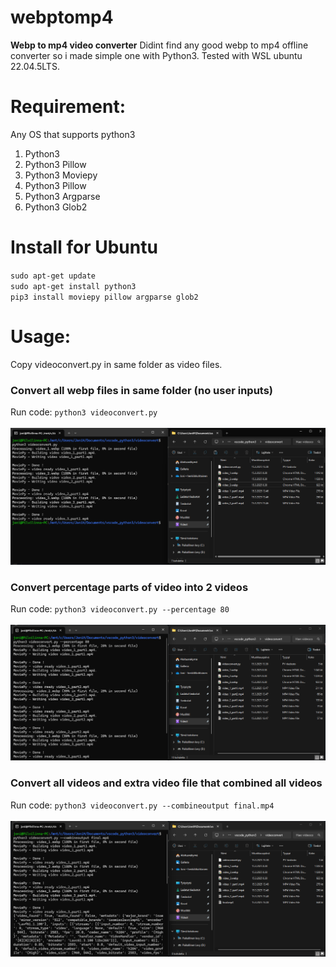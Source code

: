 # webptomp4
**Webp to mp4 video converter**
Didint find any good webp to mp4 offline converter so i made simple one with Python3. Tested with WSL ubuntu 22.04.5LTS.
# Requirement:
Any OS that supports python3
1. Python3
2. Python3 Pillow
3. Python3 Moviepy
4. Python3 Pillow
5. Python3 Argparse
6. Python3 Glob2
# Install for Ubuntu
`sudo apt-get update`\
`sudo apt-get install python3`\
`pip3 install moviepy pillow argparse glob2`
# Usage:
Copy videoconvert.py in same folder as video files.
### Convert all webp files in same folder (no user inputs)
Run code: `python3 videoconvert.py`\
\
![percentage](./images/image_normal.png)
### Convert percentage parts of video into 2 videos
Run code: `python3 videoconvert.py --percentage 80`\
\
![percentage](./images/image_prosent.png)

### Convert all videos and extra video file that combined all videos
Run code: `python3 videoconvert.py --combineoutput final.mp4`\
\
![combine](./images/image_combine.png)
